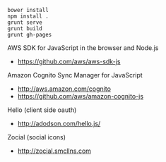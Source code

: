 
```
bower install
npm install .
grunt serve
grunt build
grunt gh-pages
```

AWS SDK for JavaScript in the browser and Node.js
 * https://github.com/aws/aws-sdk-js

Amazon Cognito Sync Manager for JavaScript 
 * http://aws.amazon.com/cognito
 * https://github.com/aws/amazon-cognito-js

Hello (client side oauth)
 * http://adodson.com/hello.js/

Zocial (social icons)
 * http://zocial.smcllns.com
